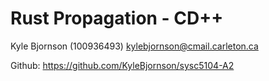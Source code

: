 # Rust Propagation - CD++

Kyle Bjornson (100936493)
kylebjornson@cmail.carleton.ca

Github: https://github.com/KyleBjornson/sysc5104-A2